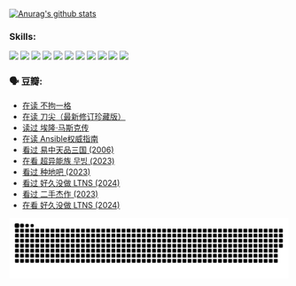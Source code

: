 
[![Anurag's github stats](https://github-readme-stats.vercel.app/api?username=w940853815)](https://github.com/anuraghazra/github-readme-stats)

### Skills:

<code><img height="32" src="https://cdn.jsdelivr.net/npm/simple-icons@v5/icons/python.svg"></code>
<code><img height="32" src="https://cdn.jsdelivr.net/npm/simple-icons@v5/icons/javascript.svg"></code>
<code><img height="32" src="https://cdn.jsdelivr.net/npm/simple-icons@v5/icons/django.svg"></code>
<code><img height="32" src="https://cdn.jsdelivr.net/npm/simple-icons@v5/icons/flask.svg"></code>
<code><img height="32" src="https://cdn.jsdelivr.net/npm/simple-icons@v5/icons/vuetify.svg"></code>
<code><img height="32" src="https://cdn.jsdelivr.net/npm/simple-icons@v5/icons/git.svg"></code>
<code><img height="32" src="https://cdn.jsdelivr.net/npm/simple-icons@v5/icons/docker.svg"></code>
<code><img height="32" src="https://cdn.jsdelivr.net/npm/simple-icons@v5/icons/postgresql.svg"></code>
<code><img height="32" src="https://cdn.jsdelivr.net/npm/simple-icons@v5/icons/elasticsearch.svg"></code>
<code><img height="32" src="https://cdn.jsdelivr.net/npm/simple-icons@v5/icons/macos.svg"></code>
<code><img height="32" src="https://cdn.jsdelivr.net/npm/simple-icons@v5/icons/linux.svg"></code>

### 🗣 豆瓣:

<!-- DOUBAN-ACTIVITIES:START -->
- [在读 不拘一格](https://www.douban.com/people/136069238/status/4541712161/?_i=10483384)
- [在读 刀尖（最新修订珍藏版）](https://www.douban.com/people/136069238/status/4541711339/?_i=10483384)
- [读过 埃隆·马斯克传](https://www.douban.com/people/136069238/status/4541710351/?_i=10483384)
- [在读 Ansible权威指南](https://www.douban.com/people/136069238/status/4539151450/?_i=10483384)
- [看过 易中天品三国‎ (2006)](https://www.douban.com/people/136069238/status/4529910812/?_i=10483384)
- [在看 超异能族 무빙‎ (2023)](https://www.douban.com/people/136069238/status/4527291077/?_i=10483384)
- [看过 种地吧‎ (2023)](https://www.douban.com/people/136069238/status/4527289637/?_i=10483384)
- [看过 好久没做 LTNS‎ (2024)](https://www.douban.com/people/136069238/status/4527289515/?_i=10483384)
- [看过 二手杰作‎ (2023)](https://www.douban.com/people/136069238/status/4522502716/?_i=10483384)
- [在看 好久没做 LTNS‎ (2024)](https://www.douban.com/people/136069238/status/4521969883/?_i=10483384)
<!-- DOUBAN-ACTIVITIES:END -->


![Snake animation](https://raw.githubusercontent.com/w940853815/w940853815/output/github-contribution-grid-snake.svg)

<!--
**w940853815/w940853815** is a ✨ _special_ ✨ repository because its `README.md` (this file) appears on your GitHub profile.

Here are some ideas to get you started:

- 🔭 I’m currently working on ...
- 🌱 I’m currently learning ...
- 👯 I’m looking to collaborate on ...
- 🤔 I’m looking for help with ...
- 💬 Ask me about ...
- 📫 How to reach me: ...
- 😄 Pronouns: ...
- ⚡ Fun fact: ...
-->
